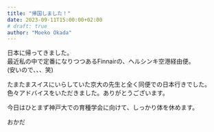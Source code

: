 ```yaml
---
title: "帰国しました！"
date: 2023-09-11T15:00:00+02:00
# draft: true
author: "Moeko Okada"
---
```




日本に帰ってきました。  
最近私の中で定番になりつつあるFinnairの、ヘルシンキ空港経由便。  
(安いので、、、笑)  

たまたまスイスにいらしていた京大の先生と全く同便での日本行きでした。  
色々アドバイスをいただきました。ありがとうございます。  

今日はひとまず神戸大での育種学会に向けて、しっかり体を休めます。

おかだ